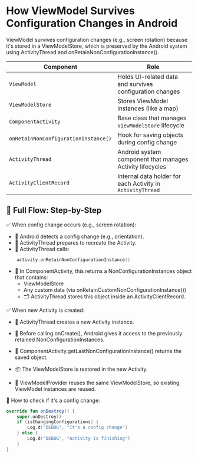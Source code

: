 # How ViewModel Survives Configuration Changes in Android

ViewModel survives configuration changes (e.g., screen rotation) because it's stored in a ViewModelStore, which is preserved by the Android system using ActivityThread and onRetainNonConfigurationInstance().

| Component                            | Role                                                       |
| ------------------------------------ | ---------------------------------------------------------- |
| `ViewModel`                          | Holds UI-related data and survives configuration changes   |
| `ViewModelStore`                     | Stores ViewModel instances (like a map)                    |
| `ComponentActivity`                  | Base class that manages `ViewModelStore` lifecycle         |
| `onRetainNonConfigurationInstance()` | Hook for saving objects during config change               |
| `ActivityThread`                     | Android system component that manages Activity lifecycles  |
| `ActivityClientRecord`               | Internal data holder for each Activity in `ActivityThread` |


## 🔁 Full Flow: Step-by-Step

✅ When config change occurs (e.g., screen rotation):
- 🔁 Android detects a config change (e.g., orientation).
- 📲 ActivityThread prepares to recreate the Activity.
- 🧠 ActivityThread calls:
```kotlin
    activity.onRetainNonConfigurationInstance()
```
- 🧰 In ComponentActivity, this returns a NonConfigurationInstances object that contains:
    - ViewModelStore
    - Any custom data (via onRetainCustomNonConfigurationInstance())
    - 🗂 ActivityThread stores this object inside an ActivityClientRecord.

✅ When new Activity is created:

- 🔄 ActivityThread creates a new Activity instance.

- 🎯 Before calling onCreate(), Android gives it access to the previously retained NonConfigurationInstances.

- 💾 ComponentActivity.getLastNonConfigurationInstance() returns the saved object.

- 📦 The ViewModelStore is restored in the new Activity.

- 🧠 ViewModelProvider reuses the same ViewModelStore, so existing ViewModel instances are reused.


🧪 How to check if it's a config change:

```kotlin
override fun onDestroy() {
    super.onDestroy()
    if (isChangingConfigurations) {
        Log.d("DEBUG", "It's a config change")
    } else {
        Log.d("DEBUG", "Activity is finishing")
    }
}


```